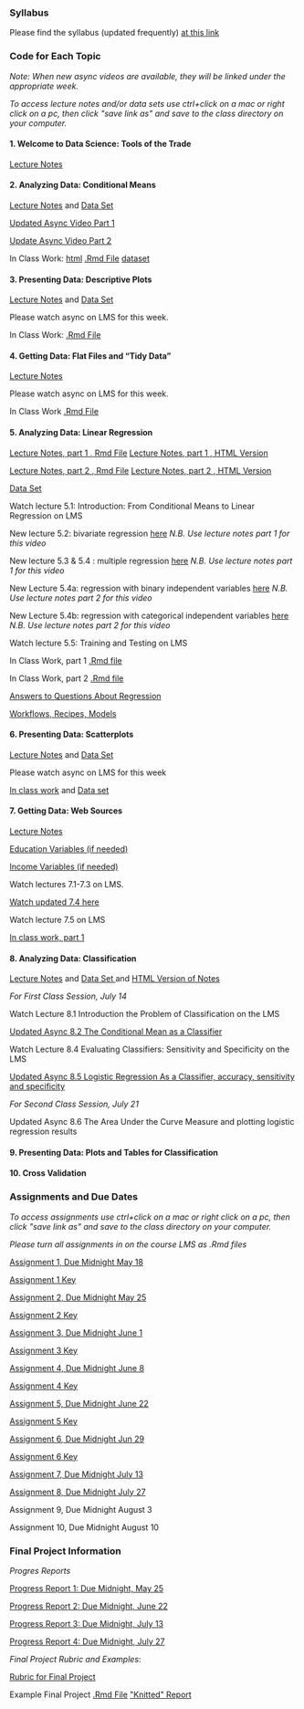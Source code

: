 ### Syllabus

Please find the syllabus (updated frequently) [at this link](https://raw.githack.com/wdoyle42/ll0_8200_summer_21/main/LLO-8200-Syllabus.html)

### Code for Each Topic 

*Note: When new async videos are available, they will be linked under the appropriate week.*

*To access lecture notes and/or data sets use ctrl+click on a mac or right click on a pc, then click "save link as" and save to the class directory on your computer.*

#### 1\. Welcome to Data Science: Tools of the Trade

[Lecture Notes](https://raw.githack.com/wdoyle42/ll0_8200_summer_21/main/01-intro.Rmd)  

#### 2\. Analyzing Data: Conditional Means

[Lecture Notes](https://raw.githack.com/wdoyle42/ll0_8200_summer_21/main/02-conditional_means.Rmd) and [Data Set](https://github.com/wdoyle42/ll0_8200_summer_21/raw/main/sc_debt.Rds)  

[Updated Async Video Part 1](https://youtu.be/NQtvxw9CNCU)

[Update Async Video Part 2](https://youtu.be/K3f-5fb-lL0)

In Class Work: [html](https://raw.githack.com/wdoyle42/ll0_8200_summer_21/main/02-conditional-means-inclass.html) [.Rmd File](https://github.com/wdoyle42/ll0_8200_summer_21/raw/main/02-conditional-means-inclass.Rmd) [dataset](https://raw.githack.com/wdoyle42/ll0_8200_summer_21/main/caschool.rdata)

#### 3\. Presenting Data: Descriptive Plots

[Lecture Notes](https://github.com/wdoyle42/ll0_8200_summer_21/raw/main/03-plot_means.Rmd) and  [Data Set](https://github.com/wdoyle42/ll0_8200_summer_21/raw/main/attrition.Rdata)  

Please watch async on LMS for this week. 

In Class Work: [.Rmd File](https://github.com/wdoyle42/ll0_8200_summer_21/raw/main/03-plot-means-inclass.Rmd)

#### 4\. Getting Data: Flat Files and “Tidy Data” 

[Lecture Notes](https://github.com/wdoyle42/ll0_8200_summer_21/raw/main/04-flat_data.Rmd) 

Please watch async on LMS for this week. 

In Class Work [.Rmd File](https://github.com/wdoyle42/ll0_8200_summer_21/raw/main/04-flat-data-inclass.Rmd)

#### 5\. Analyzing Data: Linear Regression

[Lecture Notes, part 1 , Rmd File](https://github.com/wdoyle42/ll0_8200_summer_21/raw/main/05-regression.Rmd)
[Lecture Notes, part 1 , HTML Version](https://raw.githack.com/wdoyle42/ll0_8200_summer_21/main/05-regression.html)


[Lecture Notes, part 2 , Rmd File](https://github.com/wdoyle42/ll0_8200_summer_21/raw/main/05-regression-2.Rmd)
[Lecture Notes, part 2 , HTML Version](https://raw.githack.com/wdoyle42/ll0_8200_summer_21/main/05-regression-2.html)


[Data Set](https://github.com/wdoyle42/ll0_8200_summer_21/raw/main/area_data.Rds)

Watch lecture 5.1: Introduction: From Conditional Means to Linear Regression on LMS

New lecture 5.2: bivariate regression [here](https://youtu.be/8P5CLj5Vy70) *N.B. Use lecture notes part 1 for this video*

New lecture 5.3 & 5.4 : multiple regression [here](https://youtu.be/6s5__DICHDg) *N.B. Use lecture notes part 1 for this video*

New Lecture 5.4a: regression with binary independent variables [here](https://youtu.be/llfHYO_MujY) *N.B. Use lecture notes part 2 for this video*

New Lecture 5.4b: regression with categorical independent variables [here](https://youtu.be/hm33VbjQZMY) *N.B. Use lecture notes part 2 for this video*

Watch lecture 5.5: Training and Testing on LMS

In Class Work, part 1 [.Rmd file](https://github.com/wdoyle42/ll0_8200_summer_21/raw/main/05-regression-inclass-1.Rmd)

In Class Work, part 2 [.Rmd file](https://github.com/wdoyle42/ll0_8200_summer_21/raw/main/05-regression-inclass-2.Rmd)

[Answers to Questions About Regression](https://docs.google.com/document/d/1oI0oGssiwMyBo9rRfnJn9OEbQdmhLr_SGXibpzqpWFM/edit)

[Workflows, Recipes, Models](https://docs.google.com/document/d/1sHU7i1eULDPc2FUSqJBaZFczoZ1Z6UqSsTNpNE0gzC4/edit?usp=sharing)


#### 6\. Presenting Data: Scatterplots

[Lecture Notes](https://github.com/wdoyle42/ll0_8200_summer_21/raw/main/06-scatterplots.Rmd)  and
[Data Set](https://github.com/wdoyle42/ll0_8200_summer_21/raw/main/els.Rdata)

Please watch async on LMS for this week

[In class work](https://github.com/wdoyle42/ll0_8200_summer_21/raw/main/06-scatterplots_inclass.Rmd) and 
[Data set](https://github.com/wdoyle42/ll0_8200_summer_21/raw/main/cex.RData)

#### 7\. Getting Data: Web Sources 

[Lecture Notes](https://github.com/wdoyle42/ll0_8200_summer_21/raw/main/07-webscraping.Rmd)

[Education Variables (if needed)](https://github.com/wdoyle42/ll0_8200_summer_21/raw/main/educ_vars.Rdata)

[Income Variables (if needed)](https://github.com/wdoyle42/ll0_8200_summer_21/raw/main/income_vars.Rdata)

Watch lectures 7.1-7.3 on LMS. 

[Watch updated 7.4 here](https://www.youtube.com/watch?v=NHbs55PTb-g)

Watch lecture 7.5 on LMS

[In class work, part 1](https://github.com/wdoyle42/ll0_8200_summer_21/raw/main/07-webscraping-inclass-part-1.Rmd)

#### 8\. Analyzing Data: Classification  

[Lecture Notes](https://github.com/wdoyle42/ll0_8200_summer_21/raw/main/08-classification.Rmd) and [Data Set ](https://github.com/wdoyle42/ll0_8200_summer_21/raw/main/za.Rdata) and [HTML Version of Notes](https://raw.githack.com/wdoyle42/ll0_8200_summer_21/main/08-classification.html)

*For First Class Session, July 14*

Watch Lecture 8.1 Introduction the Problem of Classification on the LMS

[Updated Async 8.2 The Conditional Mean as a Classifier](https://youtu.be/IIEvyvsVO7Q)

Watch Lecture 8.4 Evaluating Classifiers: Sensitivity and Specificity on the LMS

[Updated Async 8.5 Logistic Regression As a Classifier, accuracy, sensitivity and specificity](https://youtu.be/KbmEJkslBeE)

*For Second Class Session, July 21*

Updated Async 8.6 The Area Under the Curve Measure and plotting logistic regression results


#### 9\. Presenting Data: Plots and Tables for Classification  




#### 10\. Cross Validation  



### Assignments and Due Dates

*To access assignments use ctrl+click on a mac or right click on a pc, then click "save link as" and save to the class directory on your computer.*

*Please turn all assignments in on the course LMS as .Rmd files*

[Assignment 1, Due Midnight May 18](https://raw.githack.com/wdoyle42/ll0_8200_summer_21/main/01-assignment.Rmd)

[Assignment 1 Key](https://github.com/wdoyle42/ll0_8200_summer_21/raw/main/01-assignment-key.Rmd)

[Assignment 2, Due Midnight May 25](https://github.com/wdoyle42/ll0_8200_summer_21/raw/main/02-assignment.Rmd)

[Assignment 2 Key](https://github.com/wdoyle42/ll0_8200_summer_21/raw/main/02-assignment-key.Rmd)

[Assignment 3, Due Midnight June 1](https://github.com/wdoyle42/ll0_8200_summer_21/raw/main/03-assignment.Rmd)

[Assignment 3 Key](https://github.com/wdoyle42/ll0_8200_summer_21/raw/main/03-assignment-key.Rmd)

[Assignment 4, Due Midnight June 8](https://github.com/wdoyle42/ll0_8200_summer_21/raw/main/04-assignment.Rmd)

[Assignment 4 Key](https://github.com/wdoyle42/ll0_8200_summer_21/raw/main/04-assignment-key.Rmd)

[Assignment 5, Due Midnight June 22](https://github.com/wdoyle42/ll0_8200_summer_21/raw/main/05-assignment.Rmd)

[Assignment 5 Key](https://github.com/wdoyle42/ll0_8200_summer_21/raw/main/05-assignment-key.Rmd)

[Assignment 6, Due Midnight Jun 29](https://github.com/wdoyle42/ll0_8200_summer_21/raw/main/06-assignment.Rmd)

[Assignment 6 Key](https://github.com/wdoyle42/ll0_8200_summer_21/raw/main/06-assignment-key.Rmd)

[Assignment 7, Due Midnight July 13](https://github.com/wdoyle42/ll0_8200_summer_21/raw/main/07-assignment.Rmd)

[Assignment 8, Due Midnight July 27](https://github.com/wdoyle42/ll0_8200_summer_21/raw/main/08-assignment.Rmd)

Assignment 9, Due Midnight August 3

Assignment 10, Due Midnight August 10

### Final Project Information

*Progres Reports*

[Progress Report 1: Due  Midnight, May 25](https://github.com/wdoyle42/ll0_8200_summer_21/raw/main/01-progress-report.Rmd)

[Progress Report 2: Due Midnight, June 22](https://github.com/wdoyle42/ll0_8200_summer_21/raw/main/02-progress-report.Rmd)

[Progress Report 3: Due Midnight, July 13](https://github.com/wdoyle42/ll0_8200_summer_21/raw/main/03-progress-report.Rmd)

[Progress Report 4: Due Midnight, July 27](https://github.com/wdoyle42/ll0_8200_summer_21/raw/main/04-progress-report.Rmd)

*Final Project Rubric and Examples*: 

[Rubric for Final Project](https://github.com/wdoyle42/ll0_8200_summer_21/blob/main/final_project_rubric.md)

Example Final Project [.Rmd File](https://github.com/wdoyle42/ll0_8200_summer_21/raw/main/example_report.Rmd)  ["Knitted" Report](https://raw.githack.com/wdoyle42/ll0_8200_summer_21/main/example_report.html)

